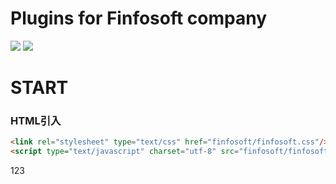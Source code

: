 Plugins for Finfosoft company
=============================

[![](https://img.shields.io/badge/release-v0.0.1-blue.svg?style=flat-square)](https://github.com/codefine/finfosoft/releases)
[![](https://img.shields.io/badge/document-building-green.svg?style=flat-square)](https://github.com/codefine/finfosoft/wiki)

# START

### HTML引入

```html
<link rel="stylesheet" type="text/css" href="finfosoft/finfosoft.css"/>
<script type="text/javascript" charset="utf-8" src="finfosoft/finfosoft.js"></script>
```

123
